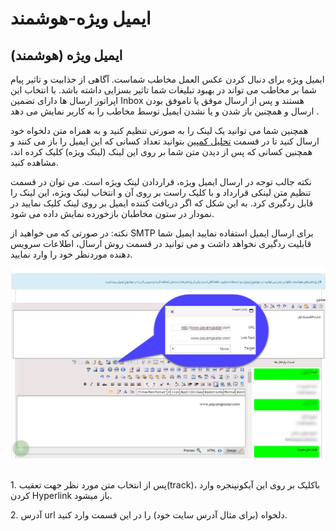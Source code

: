 # ایمیل ویژه-هوشمند        

ایمیل ویژه (هوشمند)
-------------------

ایمیل ویژه برای دنبال کردن عکس العمل مخاطب شماست. آگاهی از جذابیت و تاثیر پیام شما بر مخاطب می تواند در بهبود تبلیغات شما تاثیر بسزایی داشته  باشد. با انتخاب این اپراتور ارسال ها دارای تضمین Inbox هستند و پس از ارسال موفق یا ناموفق بودن ارسال و همچنین باز شدن و یا نشدن ایمیل توسط مخاطب را به کاربر نمایش می دهد .

همچنین شما می توانید یک لینک را به صورتی  تنظیم کنید و به همراه متن دلخواه خود ارسال کنید تا در قسمت [تحلیل کمپین](../AdvertismentManagement.md) بتوانید تعداد کسانی که این ایمیل را باز می کنند و همچنین کسانی که پس از دیدن متن شما بر روی این لینک (لینک ویژه) کلیک کرده اند، مشاهده کنید.

نکته جالب توجه در ارسال ایمیل ویژه، قراردادن لینک ویژه است. می توان در قسمت تنظیم متن لینکی قرارداد و با کلیک راست بر روی آن و انتخاب لینک ویژه، این لینک را قابل ردگیری کرد. به این شکل که اگر دریافت کننده ایمیل بر روی لینک کلیک نمایید در نمودار در ستون مخاطبان بازخورده نمایش داده می شود.

نکته: در صورتی که می خواهید از SMTP  برای ارسال ایمیل استفاده نمایید ایمیل شما قابلیت ردگیری نخواهد داشت و می توانید در قسمت روش ارسال، اطلاعات سرویس دهنده موردنظر خود را وارد نمایید.

![](advertising-mailsending-commentinstruction.png) 

1\. پس از انتخاب متن مورد نظر جهت تعقیب(track)، باکلیک بر روی این آیکونپنجره وارد کردن Hyperlink باز میشود.

2\. آدرس url دلخواه (برای مثال آدرس سایت خود) را در این قسمت وارد کنید.
